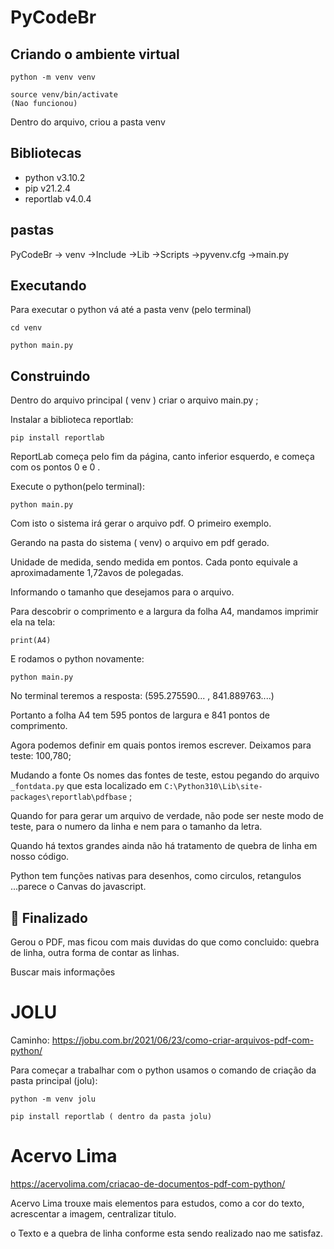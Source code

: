 # PyCodeBr


## Criando o ambiente virtual

	python -m venv venv
	
	source venv/bin/activate
	(Nao funcionou)
	

	
Dentro do arquivo, criou a pasta venv

## Bibliotecas

* python v3.10.2
* pip v21.2.4
* reportlab v4.0.4

## pastas

PyCodeBr
	-> venv
		->Include
		->Lib
		->Scripts
		->pyvenv.cfg
		->main.py
		
## Executando 
Para executar o python vá até a pasta venv (pelo terminal)

	cd venv
	
	python main.py
	
	
		
## Construindo

Dentro do arquivo principal ( venv ) criar o arquivo main.py ;

Instalar a biblioteca reportlab:

	pip install reportlab 
	
	
ReportLab começa pelo fim da página, canto inferior esquerdo, e começa com os pontos 0 e 0 .

 


Execute o python(pelo terminal):
	
	python main.py
	
Com isto o sistema irá gerar o arquivo pdf. O primeiro exemplo.

Gerando na pasta do sistema ( venv) o arquivo em pdf gerado. 


Unidade de medida, sendo medida em pontos. Cada ponto equivale a aproximadamente 1,72avos de polegadas. 


Informando o tamanho que desejamos para o arquivo. 

Para descobrir o comprimento e a largura da folha A4, mandamos imprimir ela na tela: 

	print(A4)
	
E rodamos o python novamente:

	python main.py
	
No terminal teremos a resposta:
(595.275590... , 841.889763....)

Portanto a folha A4 tem 595 pontos de largura e 841 pontos de comprimento.

Agora podemos definir em quais pontos iremos escrever.
Deixamos para teste: 100,780;

Mudando a fonte
Os nomes das fontes de teste, estou pegando do arquivo  `_fontdata.py` que esta localizado em `C:\Python310\Lib\site-packages\reportlab\pdfbase` ;

Quando for para gerar um arquivo de verdade, não pode ser neste modo de teste, para o numero da linha e nem para o tamanho da letra.

Quando há textos grandes ainda não há tratamento de quebra de linha em nosso código. 

Python tem funções nativas para desenhos, como circulos, retangulos  ...parece o Canvas do javascript.


## :tada: Finalizado

Gerou o PDF, mas ficou com mais duvidas do que como concluido: quebra de linha, outra forma de contar as linhas. 

Buscar mais informações



# JOLU

Caminho: https://jobu.com.br/2021/06/23/como-criar-arquivos-pdf-com-python/


Para começar a trabalhar com o python usamos o comando de criação da pasta principal (jolu):

	python -m venv jolu
	
	pip install reportlab ( dentro da pasta jolu)
	
	
	
	
	
# Acervo Lima

https://acervolima.com/criacao-de-documentos-pdf-com-python/

Acervo Lima trouxe mais elementos para estudos, como a cor do texto, acrescentar a imagem,  centralizar titulo. 

o Texto e a quebra de linha conforme esta sendo realizado nao me satisfaz. 







